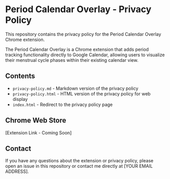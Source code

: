 # Period Calendar Overlay - Privacy Policy

This repository contains the privacy policy for the Period Calendar Overlay Chrome extension.

The Period Calendar Overlay is a Chrome extension that adds period tracking functionality directly to Google Calendar, allowing users to visualize their menstrual cycle phases within their existing calendar view.

## Contents

- `privacy-policy.md` - Markdown version of the privacy policy
- `privacy-policy.html` - HTML version of the privacy policy for web display
- `index.html` - Redirect to the privacy policy page

## Chrome Web Store

[Extension Link - Coming Soon]

## Contact

If you have any questions about the extension or privacy policy, please open an issue in this repository or contact me directly at [YOUR EMAIL ADDRESS]. 